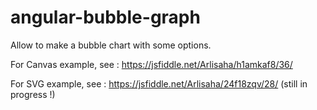 # angular-bubble-graph
Allow to make a bubble chart with some options.

For Canvas example, see : https://jsfiddle.net/Arlisaha/h1amkaf8/36/

For SVG example, see : https://jsfiddle.net/Arlisaha/24f18zqv/28/ (still in progress !)

